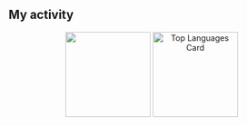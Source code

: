 ## My activity
<div align="center">
  <img height="150px"src="https://github-readme-streak-stats.herokuapp.com/?user=static-fuji&theme=react"  />
  <img  height="150px"src="https://github-readme-stats.vercel.app/api/top-langs/?username=static-fuji&layout=compact&theme=react" alt="Top Languages Card" />
</div>
